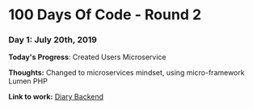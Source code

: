 # 100 Days Of Code - Round 2

### Day 1: July 20th, 2019

**Today's Progress**: Created Users Microservice

**Thoughts:** Changed to microservices mindset, using micro-framework Lumen PHP

**Link to work:** [Diary Backend](https://github.com/rasouza/diary-api)
